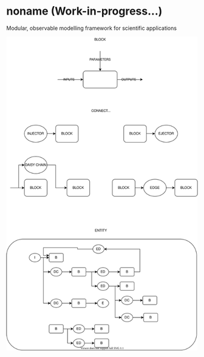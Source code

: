 # noname (Work-in-progress...)

Modular, observable modelling framework for scientific applications

![](images/architecture-Page-1.svg)
